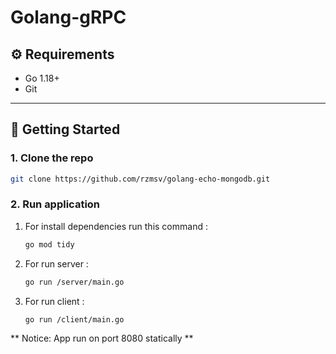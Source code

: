 ﻿# Golang-gRPC


## ⚙️ Requirements

- Go 1.18+
- Git

---

## 🚀 Getting Started


### 1. Clone the repo

```bash
git clone https://github.com/rzmsv/golang-echo-mongodb.git
```
### 2. Run application
1. For install dependencies run this command :
    ```bash
    go mod tidy
    ```
2. For run server :
    ```bash
    go run /server/main.go
    ```
3. For run client :
    ```bash
    go run /client/main.go
    ```

** Notice: App run on port 8080 statically **
